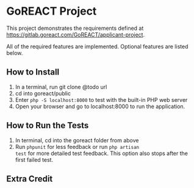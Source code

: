 # GoREACT Project

This project demonstrates the requirements defined at https://gitlab.goreact.com/GoREACT/applicant-project. 

All of the required features are implemented. Optional features are listed below. 

## How to Install

1. In a terminal, run git clone @todo url
2. cd into goreact/public
3. Enter <code>php -S localhost:8000</code> to test with the built-in PHP web server
4. Open your browser and go to localhost:8000 to run the application. 


## How to Run the Tests
1. In terminal, cd into the goreact folder from above
2. Run <code>phpunit</code> for less feedback or run <code>php artisan test</code> for more 
detailed test feedback. This option also stops after the first failed test.

## Extra Credit
